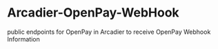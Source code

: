 # Arcadier-OpenPay-WebHook
public endpoints for OpenPay in Arcadier to receive OpenPay Webhook Information
